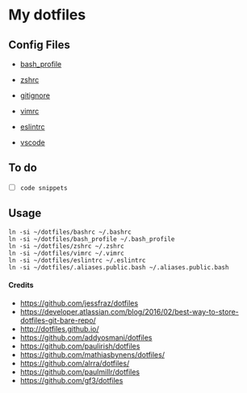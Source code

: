 # My dotfiles


## Config Files
- [bash_profile](/bash_profile)
- [zshrc](/zshrc)

- [gitignore](/gitignore)
- [vimrc](/vimrc)
- [eslintrc](/eslintrc)

- [vscode](/vscode.json)

## To do
- [ ] `code snippets`

## Usage
```
ln -si ~/dotfiles/bashrc ~/.bashrc
ln -si ~/dotfiles/bash_profile ~/.bash_profile
ln -si ~/dotfiles/zshrc ~/.zshrc
ln -si ~/dotfiles/vimrc ~/.vimrc
ln -si ~/dotfiles/eslintrc ~/.eslintrc
ln -si ~/dotfiles/.aliases.public.bash ~/.aliases.public.bash
```


#### Credits
- https://github.com/jessfraz/dotfiles
- https://developer.atlassian.com/blog/2016/02/best-way-to-store-dotfiles-git-bare-repo/
- http://dotfiles.github.io/
- https://github.com/addyosmani/dotfiles
- https://github.com/paulirish/dotfiles
- https://github.com/mathiasbynens/dotfiles/
- https://github.com/alrra/dotfiles/
- https://github.com/paulmillr/dotfiles
- https://github.com/gf3/dotfiles
